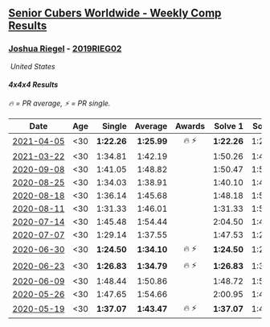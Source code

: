 <style>table {white-space: nowrap;}</style>
<link rel="stylesheet" type="text/css" href="/scw-comp/css/flags.css" />

## [Senior Cubers Worldwide - Weekly Comp Results](/scw-comp/results/)
### [Joshua Riegel](README.md) - [2019RIEG02](https://www.worldcubeassociation.org/persons/2019RIEG02?event=444)

<i class="flag flag-US" />&nbsp;United States

#### 4x4x4 Results

<span style="white-space: nowrap;">🔥 = PR average</span>, <span style="white-space: nowrap;">⚡ = PR single</span>.

| Date | Age | Single | Average | Awards | Solve 1 | Solve 2 | Solve 3 | Solve 4 | Solve 5 | Video |
| :--: | :--: | --: | --: | :--: | --: | --: | --: | --: | --: | :-- |
| [2021-04-05](../../results/2021-04-05/444.md) | <30 | **1:22.26** | **1:25.99** | 🔥 ⚡ | **1:22.26** | 1:25.77 | 1:27.84 | 1:35.56 | 1:24.37 | [Desktop](https://www.facebook.com/events/2619499895016321/permalink/2625677854398525) / [Mobile](https://m.facebook.com/events/2619499895016321?view=permalink&id=2625677854398525) |
| [2021-03-22](../../results/2021-03-22/444.md) | <30 | 1:34.81 | 1:42.19 |  | 1:50.26 | 1:41.49 | 1:34.81 | DNS | DNS | [Desktop](https://www.facebook.com/events/2537500386546221/permalink/2547075605588699) / [Mobile](https://m.facebook.com/events/2537500386546221?view=permalink&id=2547075605588699) |
| [2020-09-08](../../results/2020-09-08/444.md) | <30 | 1:41.05 | 1:48.82 |  | 1:50.47 | 1:54.94 | 1:41.05 | DNS | DNS | [Desktop](https://www.facebook.com/events/342884623427933/permalink/347421749640887) / [Mobile](https://m.facebook.com/events/342884623427933?view=permalink&id=347421749640887) |
| [2020-08-25](../../results/2020-08-25/444.md) | <30 | 1:34.03 | 1:38.91 |  | 1:40.10 | 1:42.61 | 1:34.03 | DNS | DNS | [Desktop](https://www.facebook.com/events/375269430142971/permalink/380392532963994) / [Mobile](https://m.facebook.com/events/375269430142971?view=permalink&id=380392532963994) |
| [2020-08-18](../../results/2020-08-18/444.md) | <30 | 1:36.14 | 1:45.68 |  | 1:48.18 | 1:52.73 | 1:36.14 | DNS | DNS | [Desktop](https://www.facebook.com/events/3231806576868309/permalink/3251354998246800) / [Mobile](https://m.facebook.com/events/3231806576868309?view=permalink&id=3251354998246800) |
| [2020-08-11](../../results/2020-08-11/444.md) | <30 | 1:31.33 | 1:46.01 |  | 1:31.33 | 1:52.53 | 1:54.16 | DNS | DNS | [Desktop](https://www.facebook.com/events/1112228215845470/permalink/1115629312172027) / [Mobile](https://m.facebook.com/events/1112228215845470?view=permalink&id=1115629312172027) |
| [2020-07-14](../../results/2020-07-14/444.md) | <30 | 1:45.48 | 1:54.44 |  | 2:04.50 | 1:45.48 | 1:53.35 | DNS | DNS | [Desktop](https://www.facebook.com/events/2729568740635198/permalink/2733254636933275) / [Mobile](https://m.facebook.com/events/2729568740635198?view=permalink&id=2733254636933275) |
| [2020-07-07](../../results/2020-07-07/444.md) | <30 | 1:29.14 | 1:37.55 |  | 1:47.53 | 1:29.14 | 1:41.72 | 1:33.38 | 1:37.55 | [Desktop](https://www.facebook.com/events/307625317040136/permalink/309552423514092) / [Mobile](https://m.facebook.com/events/307625317040136?view=permalink&id=309552423514092) |
| [2020-06-30](../../results/2020-06-30/444.md) | <30 | **1:24.50** | **1:34.10** | 🔥 ⚡ | **1:24.50** | 1:29.31 | 1:44.64 | 1:28.34 | 2:14.71 | [Desktop](https://www.facebook.com/events/284746466306313/permalink/287582532689373) / [Mobile](https://m.facebook.com/events/284746466306313?view=permalink&id=287582532689373) |
| [2020-06-23](../../results/2020-06-23/444.md) | <30 | **1:26.83** | **1:34.79** | 🔥 ⚡ | **1:26.83** | 1:31.72 | 1:38.93 | 1:33.73 | 2:01.00 | [Desktop](https://www.facebook.com/events/268636114456043/permalink/276409987011989) / [Mobile](https://m.facebook.com/events/268636114456043?view=permalink&id=276409987011989) |
| [2020-06-09](../../results/2020-06-09/444.md) | <30 | 1:48.44 | 1:50.86 |  | 1:48.72 | 1:55.42 | 1:48.44 | DNS | DNS | [Desktop](https://www.facebook.com/events/1130228284009045/permalink/1135197253512148) / [Mobile](https://m.facebook.com/events/1130228284009045?view=permalink&id=1135197253512148) |
| [2020-05-26](../../results/2020-05-26/444.md) | <30 | 1:47.65 | 1:54.66 |  | 2:00.95 | 1:47.65 | 1:55.37 | DNS | DNS | [Desktop](https://www.facebook.com/events/637852836799991/permalink/640589796526295) / [Mobile](https://m.facebook.com/events/637852836799991?view=permalink&id=640589796526295) |
| [2020-05-19](../../results/2020-05-19/444.md) | <30 | **1:37.07** | **1:43.47** | 🔥 ⚡ | **1:37.07** | 1:40.91 | 1:52.42 | DNS | DNS | [Desktop](https://www.facebook.com/events/201300894172579/permalink/203589730610362) / [Mobile](https://m.facebook.com/events/201300894172579?view=permalink&id=203589730610362) |


<!-- Global site tag (gtag.js) - Google Analytics -->
<script async src="https://www.googletagmanager.com/gtag/js?id=UA-86348435-3"></script>
<script>window.dataLayer = window.dataLayer || []; function gtag() {dataLayer.push(arguments);} gtag('js', new Date()); gtag('config', 'UA-86348435-3');</script>
